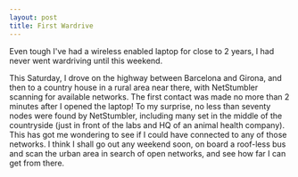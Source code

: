 ```yaml
---
layout: post
title: First Wardrive
---
```


Even tough I've had a wireless enabled laptop for close to 2 years, I had never went wardriving until this weekend. 

This Saturday, I drove on the highway between Barcelona and Girona, and then to a country house in a rural area near there, with NetStumbler scanning for  available networks. The first contact was made no more than 2 minutes after I opened the laptop! To my surprise, no less than seventy nodes were found by NetStumbler, including many set in the middle of the countryside (just in front of the labs and HQ of an animal health company).
This has got me wondering to see if I could have connected to any of those networks. I think I shall go out any weekend soon, on board a roof-less bus and scan the urban area in search of open networks, and see how far I can get from there. 
